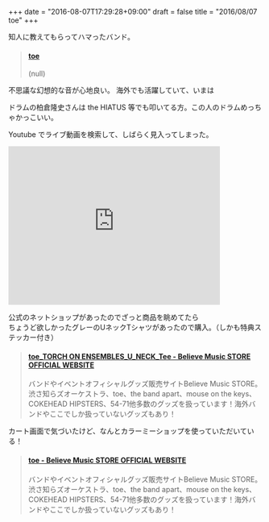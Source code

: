 +++
date = "2016-08-07T17:29:28+09:00"
draft = false
title = "2016/08/07 toe"
+++

知人に教えてもらってハマったバンド。  

<!--more-->

<blockquote class="embedly-card" data-card-key="916e111541fe433792c1330eb7eba55b" data-card-type="article-full"><h4><a href="http://www.toe.st/">toe</a></h4><p>(null)</p></blockquote>
<script async src="//cdn.embedly.com/widgets/platform.js" charset="UTF-8"></script>

不思議な幻想的な音が心地良い。
海外でも活躍していて、いまは

ドラムの柏倉隆史さんは the HIATUS 等でも叩いてる方。この人のドラムめっちゃかっこいい。

Youtube でライブ動画を検索して、しばらく見入ってしまった。

<iframe width="420" height="315" src="https://www.youtube.com/embed/e0RWnzd_b_k" frameborder="0" allowfullscreen></iframe>

公式のネットショップがあったのでざっと商品を眺めてたら  
ちょうど欲しかったグレーのUネックTシャツがあったので購入。（しかも特典ステッカー付き）

<blockquote class="embedly-card" data-card-key="916e111541fe433792c1330eb7eba55b" data-card-type="article"><h4><a href="http://believemusicstore.com/?pid=67227166">toe_TORCH ON ENSEMBLES_U_NECK_Tee - Believe Music STORE OFFICIAL WEBSITE</a></h4><p>バンドやイベントオフィシャルグッズ販売サイトBelieve Music STORE。渋さ知らズオーケストラ、toe、the band apart、mouse on the keys、COKEHEAD HIPSTERS、54-71他多数のグッズを扱っています！海外バンドやここでしか扱っていないグッズもあり！</p></blockquote>
<script async src="//cdn.embedly.com/widgets/platform.js" charset="UTF-8"></script>


カート画面で気づいたけど、なんとカラーミーショップを使っていただいている！


<blockquote class="embedly-card" data-card-key="916e111541fe433792c1330eb7eba55b" data-card-type="article"><h4><a href="http://believemusicstore.com/?mode=cate&cbid=888540&csid=0&sort=n">toe - Believe Music STORE OFFICIAL WEBSITE</a></h4><p>バンドやイベントオフィシャルグッズ販売サイトBelieve Music STORE。渋さ知らズオーケストラ、toe、the band apart、mouse on the keys、COKEHEAD HIPSTERS、54-71他多数のグッズを扱っています！海外バンドやここでしか扱っていないグッズもあり！</p></blockquote>
<script async src="//cdn.embedly.com/widgets/platform.js" charset="UTF-8"></script>